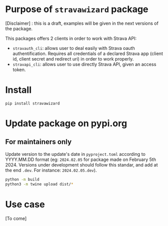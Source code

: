 # Purpose of `stravawizard` package

[Disclaimer] : this is a draft, examples will be given in the next versions of the package.

This packages offers 2 clients in order to work with Strava API:
* `stravauth_cli`: allows user to deal easily with Strava oauth authentification. Requires all credentials of a declared Strava app (client id, client secret and redirect uri) in order to work properly.
* `stravapi_cli`: allows user to use directly Strava API, given an access token.


# Install

`pip install stravawizard`


# Update package on pypi.org

## For maintainers only

Update version to the update's date in `pyproject.toml` according to YYYY.MM.DD format (eg: `2024.02.05` for package made on February 5th 2024. Versions under development should follow this standar, and add at the end `.dev`. For instance: `2024.02.05.dev`).

```bash
python -m build
python3 -m twine upload dist/*
```

# Use case

[To come]
